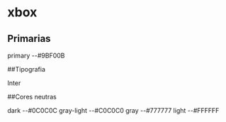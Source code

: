 # xbox
## Primarias

primary --#9BF00B

##Tipografia

Inter

##Cores neutras

dark --#0C0C0C
gray-light --#C0C0C0
gray --#777777
light --#FFFFFF
